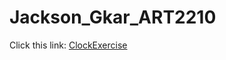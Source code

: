# Jackson_Gkar_ART2210
Click this link: [ClockExercise](https://github.com/Gmanski504/Jackson_Gkar_ART2210/raw/master/5-Jackson_Gkar_Art2210_ClockExercise_Oct2-Fall2019/JackOct22019-1.html)


